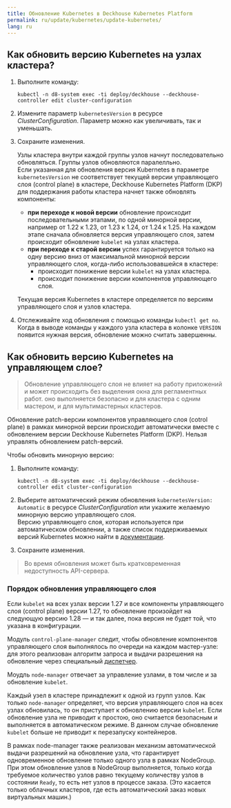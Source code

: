 ```yaml
---
title: Обновление Kubernetes в Deckhouse Kubernetes Platform
permalink: ru/update/kubernetes/update-kubernetes/
lang: ru
---
```


## Как обновить версию Kubernetes на узлах кластера?

1. Выполните команду:

   ```
   kubectl -n d8-system exec -ti deploy/deckhouse --deckhouse-controller edit cluster-configuration
   ```

1. Измените параметр `kubernetesVersion` в ресурсе *ClusterConfiguration*. Параметр можно как увеличивать, так и уменьшать. 
1. Сохраните изменения. 

    Узлы кластера внутри каждой группы узлов начнут последовательно обновляться. Группы узлов обновляются паралелльно.  
    Если указанная для обновления версия Kubernetes в параметре `kubernetesVersion` не соответствует текущей версии управляющего слоя (control plane) в кластере, Deckhouse Kubernetes Platform (DKP) для поддержания работы кластера начнет также обновлять компоненты:
      - **при переходе к новой версии** обновление происходит последовательными этапами, по одной минорной версии, например от 1.22 к 1.23, от 1.23 к 1.24, от 1.24 к 1.25. На каждом этапе сначала обновляется версия управляющего слоя, затем происходит обновление `kubelet` на узлах кластера.
      - **при переходе к старой версии** успех гарантируется только на одну версию вниз от максимальной минорной версии управляющего слоя, когда-либо использовавшейся в кластере:
        - происходит понижение версии `kubelet` на узлах кластера.
        - происходит понижение версии компонентов управляющего слоя.
    
    Текущая версия Kubernetes в кластере определяется по версиям управляющего слоя и узлов кластера.
1. Отслеживайте ход обновления с помощью команды `kubectl get no`.  
    Когда в выводе команды у каждого узла кластера в колонке `VERSION` появится нужная версия, обновление можно считать завершенны.

## Как обновить версию Kubernetes на управляющем слое?

> Обновление управляющего слоя не влияет на работу приложений и может происходить без выделения окна для регламентных работ. оно выполняется безопасно и для кластера с одним мастером, и для мультимастерных кластеров.

Обновление patch-версии компонентов управляющего слоя (cotrol plane) в рамках минорной версии происходит автоматически вместе с обновлением версии Deckhouse Kubernetes Platform (DKP). Нельзя управлять обновлением patch-версий.

Чтобы обновить минорную версию:
1. Выполните команду:

   ```
   kubectl -n d8-system exec -ti deploy/deckhouse --deckhouse-controller edit cluster-configuration
   ```
1. Выберите автоматический режим обновления `kubernetesVersion: Automatic` в ресурсе *ClusterConfiguration* или укажите желаемую минорную версию управляющего слоя.  
  Версию управляющего слоя, которая используется при автоматическом обновлении, а также список поддерживаемых версий Kubernetes можно найти в [документации](../../supported_versions.html#kubernetes).
1. Сохраните изменения.  
  > Во время обновления может быть кратковременная недоступность API-сервера.

### Порядок обновления управляющего слоя

Если `kubelet` на всех узлах версии 1.27 и все компоненты управляющего слоя (control plane) версии 1.27, то обновление произойдет на следующую версию 1.28 — и так далее, пока версия не будет той, что указана в конфигурации.

Модуль `control-plane-manager` следит, чтобы обновление компонентов управляющего слоя выполнялось по очереди на каждом мастер-узле: для этого реализован алгоритм запроса и выдачи разрешения на обновление через специальный [диспетчер](ссылка).

Моудль `node-manager` отвечает за управление узлами, в том числе и за обновление `kubelet`.

Каждый узел в кластере принадлежит к одной из групп узлов. Как только `node-manager` определяет, что версия управляющего слоя на всех узлах обновилась, то он приступает к обновлению версии `kubelet`. Если обновление узла не приводит к простою, оно считается безопасным и выполняется в автоматическом режиме. В данном случае обновление `kubelet` больше не приводит к перезапуску контейнеров.

В рамках node-manager также реализован механизм автоматической выдачи разрешений на обновление узла, что гарантирует одновременное обновление только одного узла в рамках NodeGroup. При этом обновление узлов в NodeGroup выполняется, только когда требуемое количество узлов равно текущему количеству узлов в состоянии `Ready`, то есть нет узлов в процессе заказа. (Это касается только облачных кластеров, где есть автоматический заказ новых виртуальных машин.)